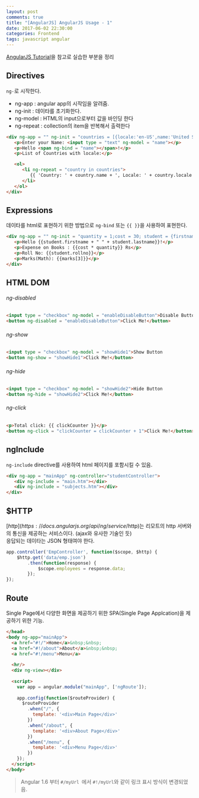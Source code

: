 ```yaml
---
layout: post
comments: true
title: "[AngularJS] AngularJS Usage - 1"
date: 2017-06-02 22:30:00
categories: Frontend
tags: javascript angular
---
```


[AngularJS Tutorial](https://www.tutorialspoint.com/angularjs/)을 참고로 실습한 부분을 정리    

## Directives
`ng-`로 시작한다.
* ng-app : angular app의 시작임을 알려줌.
* ng-init : 데이타를 초기화한다.
* ng-model : HTML의 input으로부터 값을 바인딩 한다
* ng-repeat : collection의 item을 반복해서 출력한다

```html
<div ng-app = "" ng-init = "countries = [{locale:'en-US',name:'United States'}, {locale:'en-GB',name:'United Kingdom'}, {locale:'en-FR',name:'France'}]"> 
   <p>Enter your Name: <input type = "text" ng-model = "name"></p>
   <p>Hello <span ng-bind = "name"></span>!</p>
   <p>List of Countries with locale:</p>

   <ol>
      <li ng-repeat = "country in countries">
         {{ 'Country: ' + country.name + ', Locale: ' + country.locale }}
      </li>
   </ol>
</div>
```

## Expressions
데이타를 html로 표현하기 위한 방법으로 `ng-bind` 또는 `{{ }}`을 사용하여 표현한다.
```html
<div ng-app = "" ng-init = "quantity = 1;cost = 30; student = {firstname:'Mahesh',lastname:'Parashar',rollno:101};marks = [80,90,75,73,60]">
   <p>Hello {{student.firstname + " " + student.lastname}}!</p>
   <p>Expense on Books : {{cost * quantity}} Rs</p>
   <p>Roll No: {{student.rollno}}</p>
   <p>Marks(Math): {{marks[3]}}</p>
</div>
```

## HTML DOM
###### ng-disabled
```html
<input type = "checkbox" ng-model = "enableDisableButton">Disable Button
<button ng-disabled = "enableDisableButton">Click Me!</button>
```

###### ng-show 
```html
<input type = "checkbox" ng-model = "showHide1">Show Button
<button ng-show = "showHide1">Click Me!</button>
```

###### ng-hide
```html
<input type = "checkbox" ng-model = "showHide2">Hide Button
<button ng-hide = "showHide2">Click Me!</button>
```

###### ng-click
```html
<p>Total click: {{ clickCounter }}</p>
<button ng-click = "clickCounter = clickCounter + 1">Click Me!</button>
```

## ngInclude
`ng-include` directive를 사용하여 html 페이지를 포함시킬 수 있음.
```html
<div ng-app = "mainApp" ng-controller="studentController">
   <div ng-include = "main.htm"></div>
   <div ng-include = "subjects.htm"></div>
</div>
```

## $HTTP
[$http](https://docs.angularjs.org/api/ng/service/$http)는 리모트의 http 서버와의 통신을 제공하는 서비스이다.  (ajax와 유사한 기술인 듯)     
응답되는 데이타는 JSON 형태여야 한다.
```javascript
app.controller('EmpController', function($scope, $http) {
	$http.get('data/emp.json')
		.then(function(response) {
			$scope.employees = response.data;
		});
});
```

## Route
Single Page에서 다양한 화면을 제공하기 위한 SPA(Single Page Applcation)을 제공하기 위한 기능.    
```html
</head>
<body ng-app="mainApp">
  <a href="#!/">Home</a>&nbsp;&nbsp;
  <a href="#!/about">About</a>&nbsp;&nbsp;
  <a href="#!/menu">Menu</a>
  
  <hr/>
  <div ng-view></div>
  
  <script>
    var app = angular.module("mainApp", ['ngRoute']);
    
    app.config(function($routeProvider) {
      $routeProvider
        .when("/", {
          template: '<div>Main Page</div>'
        })
        .when("/about", {
          template: '<div>About Page</div>'
        })
        .when("/menu", {
          template: '<div>Menu Page</div>'
        })
    });
  </script>
</body>
```

> Angular 1.6 부터 `#/myUrl `에서  `#!/myUrl`와 같이 링크 표시 방식이 변경되었음.    



